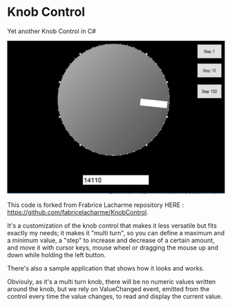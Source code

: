 # Knob Control
Yet another Knob Control in C#

![GitHub Logo](/gifs/MultiTurnKnob.jpg)

This code is forked from Frabrice Lacharme repository HERE : https://github.com/fabricelacharme/KnobControl.

It's a customization of the knob control that makes it less versatile but fits exactly my needs;
it makes it "multi turn", so you can define a maximum and a minimum value, a "step" to increase and decrease
of a certain amount, and move it with cursor keys, mouse wheel or dragging the mouse up and down while holding the left button.

There's also a sample application that shows how it looks and works.

Obviouly, as it's a multi turn knob, there will be no numeric values written around the knob,
but we rely on ValueChanged event, emitted from the control every time the value changes, to read and display the current value.

